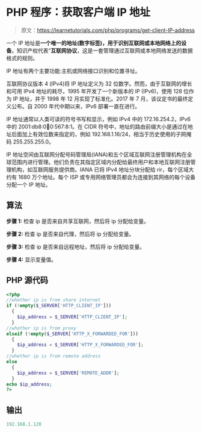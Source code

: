 # PHP 程序：获取客户端 IP 地址

> 原文：<https://learnetutorials.com/php/programs/get-client-IP-address>

一个 IP 地址是**一个唯一的地址(数字标签)，用于识别互联网或本地网络上的设备**。知识产权代表“**互联网协议**，这是一套管理通过互联网或本地网络发送的数据格式的规则。

IP 地址有两个主要功能:主机或网络接口识别和位置寻址。

互联网协议版本 4 (IPv4)将 IP 地址定义为 32 位数字。然而，由于互联网的增长和可用 IPv4 地址的耗尽，1995 年开发了一个新版本的 IP (IPv6)，使用 128 位作为 IP 地址，并于 1998 年 12 月实现了标准化。2017 年 7 月，该议定书的最终定义公布。自 2000 年代中期以来，IPv6 部署一直在进行。

IP 地址通常以人类可读的符号书写和显示，例如 IPv4 中的 172.16.254.2，IPv6 中的 2001:db8:0:1234:0:567:8:1。在 CIDR 符号中，地址的路由前缀大小是通过在地址后面加上有效位数来指定的，例如 192.168.1.16/24，相当于历史使用的子网掩码 255.255.255.0。

IP 地址空间由互联网分配号码管理局(IANA)和五个区域互联网注册管理机构在全球范围内进行管理。他们负责在其指定区域内分配给最终用户和本地互联网注册管理机构，如互联网服务提供商。IANA 已将 IPv4 地址分块分配给 rir，每个区域大约有 1680 万个地址。每个 ISP 或专用网络管理员都会为连接到其网络的每个设备分配一个 IP 地址。

## 算法

**步骤 1:** 检查 ip 是否来自共享互联网，然后将 ip 分配给变量。

**步骤 2:** 检查 ip 是否来自代理，然后将 ip 分配给变量。

**步骤 3:** 检查 ip 是否来自远程地址，然后将 ip 分配给变量。

**步骤 4:** 显示变量值。

## PHP 源代码

```php
<?php
//whether ip is from share internet
if (!empty($_SERVER['HTTP_CLIENT_IP']))   
  {
    $ip_address = $_SERVER['HTTP_CLIENT_IP'];
  }
//whether ip is from proxy
elseif (!empty($_SERVER['HTTP_X_FORWARDED_FOR']))  
  {
    $ip_address = $_SERVER['HTTP_X_FORWARDED_FOR'];
  }
//whether ip is from remote address
else
  {
    $ip_address = $_SERVER['REMOTE_ADDR'];
  }
echo $ip_address;
?>

```

## 输出

```php
192.168.1.120
```